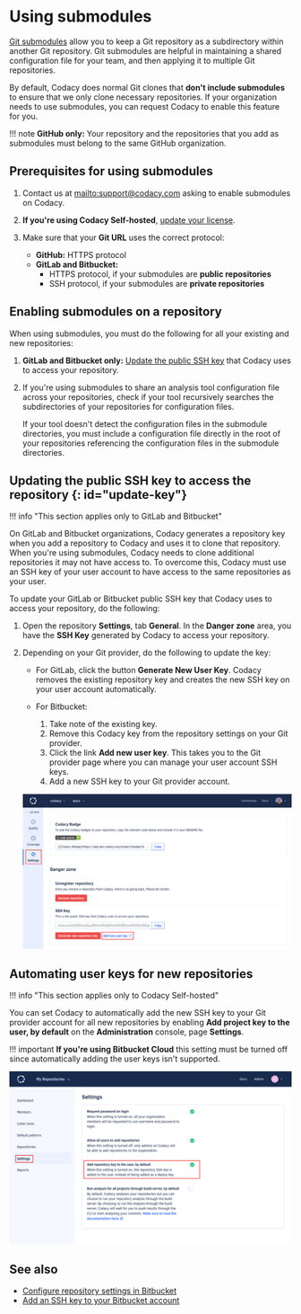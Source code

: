 # Using submodules

[Git submodules](https://git-scm.com/book/en/v2/Git-Tools-Submodules) allow you to keep a Git repository as a subdirectory within another Git repository. Git submodules are helpful in maintaining a shared configuration file for your team, and then applying it to multiple Git repositories.

By default, Codacy does normal Git clones that **don't include submodules** to ensure that we only clone necessary repositories. If your organization needs to use submodules, you can request Codacy to enable this feature for you.

!!! note
    **GitHub only:** Your repository and the repositories that you add as submodules must belong to the same GitHub organization.

## Prerequisites for using submodules

1.  Contact us at <mailto:support@codacy.com> asking to enable submodules on Codacy.

1.  **If you're using Codacy Self-hosted**, [update your license](../chart/maintenance/license.md).

1.  Make sure that your **Git URL** uses the correct protocol:
    -   **GitHub:** HTTPS protocol
    -   **GitLab and Bitbucket:**
        -   HTTPS protocol, if your submodules are **public repositories**
        -   SSH protocol, if your submodules are **private repositories**

## Enabling submodules on a repository

When using submodules, you must do the following for all your existing and new repositories:

1.  **GitLab and Bitbucket only:** [Update the public SSH key](#update-key) that Codacy uses to access your repository.

1.  If you're using submodules to share an analysis tool configuration file across your repositories, check if your tool recursively searches the subdirectories of your repositories for configuration files.

    If your tool doesn't detect the configuration files in the submodule directories, you must include a configuration file directly in the root of your repositories referencing the configuration files in the submodule directories.

## Updating the public SSH key to access the repository {: id="update-key"}

!!! info "This section applies only to GitLab and Bitbucket"

On GitLab and Bitbucket organizations, Codacy generates a repository key when you add a repository to Codacy and uses it to clone that repository. When you're using submodules, Codacy needs to clone additional repositories it may not have access to. To overcome this, Codacy must use an SSH key of your user account to have access to the same repositories as your user.

To update your GitLab or Bitbucket public SSH key that Codacy uses to access your repository, do the following:

1.  Open the repository **Settings**, tab **General**. In the **Danger zone** area, you have the **SSH Key** generated by Codacy to access your repository.

1.  Depending on your Git provider, do the following to update the key:

    -   For GitLab, click the button **Generate New User Key**. Codacy removes the existing repository key and creates the new SSH key on your user account automatically.

    -   For Bitbucket:
        1.  Take note of the existing key.
        1.  Remove this Codacy key from the repository settings on your Git provider.
        1.  Click the link **Add new user key**. This takes you to the Git provider page where you can manage your user account SSH keys.
        1.  Add a new SSH key to your Git provider account.

    ![Generate new user key](images/using-submodules-generate-new-user-key.png)

## Automating user keys for new repositories

!!! info "This section applies only to Codacy Self-hosted"

You can set Codacy to automatically add the new SSH key to your Git provider account for all new repositories by enabling **Add project key to the user, by default** on the **Administration** console, page **Settings**.

!!! important
    **If you're using Bitbucket Cloud** this setting must be turned off since automatically adding the user keys isn't supported.

![Add project key to the user by default](images/using-submodules-default-add-user-key.png)

## See also

-   [Configure repository settings in Bitbucket](https://support.atlassian.com/bitbucket-cloud/docs/configure-repository-settings/)
-   [Add an SSH key to your Bitbucket account](https://support.atlassian.com/bitbucket-cloud/docs/configure-ssh-and-two-step-verification/)
